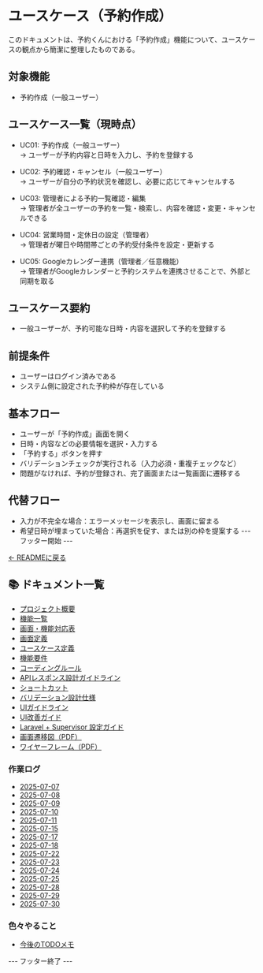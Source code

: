 # ユースケース（予約作成）

このドキュメントは、予約くんにおける「予約作成」機能について、ユースケースの観点から簡潔に整理したものである。

## 対象機能
- 予約作成（一般ユーザー）

## ユースケース一覧（現時点）

- UC01: 予約作成（一般ユーザー）  
  → ユーザーが予約内容と日時を入力し、予約を登録する

- UC02: 予約確認・キャンセル（一般ユーザー）  
  → ユーザーが自分の予約状況を確認し、必要に応じてキャンセルする

- UC03: 管理者による予約一覧確認・編集  
  → 管理者が全ユーザーの予約を一覧・検索し、内容を確認・変更・キャンセルできる

- UC04: 営業時間・定休日の設定（管理者）  
  → 管理者が曜日や時間帯ごとの予約受付条件を設定・更新する

- UC05: Googleカレンダー連携（管理者／任意機能）  
  → 管理者がGoogleカレンダーと予約システムを連携させることで、外部と同期を取る

## ユースケース要約
- 一般ユーザーが、予約可能な日時・内容を選択して予約を登録する

## 前提条件
- ユーザーはログイン済みである
- システム側に設定された予約枠が存在している

## 基本フロー
- ユーザーが「予約作成」画面を開く
- 日時・内容などの必要情報を選択・入力する
- 「予約する」ボタンを押す
- バリデーションチェックが実行される（入力必須・重複チェックなど）
- 問題がなければ、予約が登録され、完了画面または一覧画面に遷移する

## 代替フロー
- 入力が不完全な場合：エラーメッセージを表示し、画面に留まる
- 希望日時が埋まっていた場合：再選択を促す、または別の枠を提案する
--- フッター開始 ---

[← READMEに戻る](../README.md)

## 📚 ドキュメント一覧

- [プロジェクト概要](project-overview.md)
- [機能一覧](features.md)
- [画面・機能対応表](function_screen_map.md)
- [画面定義](screens.md)
- [ユースケース定義](usecase_reserve.md)
- [機能要件](functional_requirements.md)
- [コーディングルール](coding-rules.md)
- [APIレスポンス設計ガイドライン](api_response.md)
- [ショートカット](shortcuts.md)
- [バリデーション設計仕様](validation_spec.md)
- [UIガイドライン](ui_guideline.md)
- [UI改善ガイド](ui_improvement_guide.md)
- [Laravel + Supervisor 設定ガイド](supervisor.md)
- [画面遷移図（PDF）](画面遷移図.pdf)
- [ワイヤーフレーム（PDF）](ワイヤーフレーム.pdf)

### 作業ログ
- [2025-07-07](logs/2025-07-07.md)
- [2025-07-08](logs/2025-07-08.md)
- [2025-07-09](logs/2025-07-09.md)
- [2025-07-10](logs/2025-07-10.md)
- [2025-07-11](logs/2025-07-11.md)
- [2025-07-15](logs/2025-07-15.md)
- [2025-07-17](logs/2025-07-17.md)
- [2025-07-18](logs/2025-07-18.md)
- [2025-07-22](logs/2025-07-22.md)
- [2025-07-23](logs/2025-07-23.md)
- [2025-07-24](logs/2025-07-24.md)
- [2025-07-25](logs/2025-07-25.md)
- [2025-07-28](logs/2025-07-28.md)
- [2025-07-29](logs/2025-07-29.md)
- [2025-07-30](logs/2025-07-30.md)

### 色々やること
- [今後のTODOメモ](todo.md)

--- フッター終了 ---
